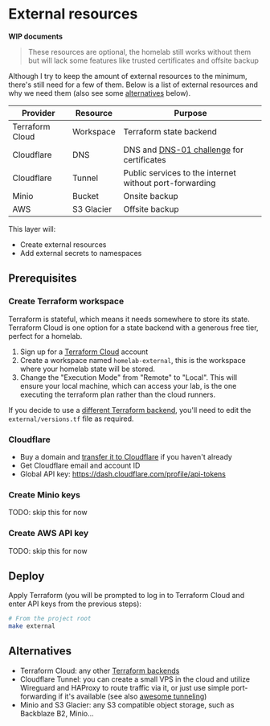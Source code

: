 # External resources

**WIP documents**

> These resources are optional, the homelab still works without them but will lack some features like trusted certificates and offsite backup

Although I try to keep the amount of external resources to the minimum, there's still need for a few of them.
Below is a list of external resources and why we need them (also see some [alternatives](#alternatives) below).

| Provider        | Resource   | Purpose                                                                                                     |
| --------        | --------   | -------                                                                                                     |
| Terraform Cloud | Workspace  | Terraform state backend                                                                                     |
| Cloudflare      | DNS        | DNS and [DNS-01 challenge](https://letsencrypt.org/docs/challenge-types/#dns-01-challenge) for certificates |
| Cloudflare      | Tunnel     | Public services to the internet without port-forwarding                                                     |
| Minio           | Bucket     | Onsite backup                                                                                               |
| AWS             | S3 Glacier | Offsite backup                                                                                              |

This layer will:

- Create external resources
- Add external secrets to namespaces

## Prerequisites

### Create Terraform workspace

Terraform is stateful, which means it needs somewhere to store its state. Terraform Cloud is one option for a state backend with a generous free tier, perfect for a homelab.

1. Sign up for a [Terraform Cloud](https://cloud.hashicorp.com/products/terraform) account
2. Create a workspace named `homelab-external`, this is the workspace where your homelab state will be stored.
3. Change the "Execution Mode" from "Remote" to "Local". This will ensure your local machine, which can access your lab, is the one executing the terraform plan rather than the cloud runners.

If you decide to use a [different Terraform backend](https://www.terraform.io/language/settings/backends#available-backends), you'll need to edit the `external/versions.tf` file as required.

### Cloudflare

- Buy a domain and [transfer it to Cloudflare](https://developers.cloudflare.com/registrar/get-started/transfer-domain-to-cloudflare) if you haven't already
- Get Cloudflare email and account ID
- Global API key: <https://dash.cloudflare.com/profile/api-tokens>

<!-- TODO switch to API token instead of API key? -->
<!-- Terraform API token summary: -->

<!-- ``` -->
<!-- This API token will affect the below accounts and zones, along with their respective permissions -->

<!-- └── Khue Doan - Argo Tunnel:Edit, Account Settings:Read -->
<!--     └── ben.mn - Zone:Read, DNS:Edit -->

<!-- Client IP Address Filtering -->

<!-- └── Is in - 117.xxx.xxx.xxx, 2402:xxx:xxx:xxx:xxx:xxx:xxx:xxx -->
<!-- ``` -->

### Create Minio keys

TODO: skip this for now

### Create AWS API key

TODO: skip this for now

## Deploy

Apply Terraform (you will be prompted to log in to Terraform Cloud and enter API keys from the previous steps):

```sh
# From the project root
make external
```

## Alternatives

- Terraform Cloud: any other [Terraform backends](https://www.terraform.io/language/settings/backends)
- Cloudflare Tunnel: you can create a small VPS in the cloud and utilize Wireguard and HAProxy to route traffic via it, or just use simple port-forwarding if it's available (see also [awesome tunneling](https://github.com/anderspitman/awesome-tunneling))
- Minio and S3 Glacier: any S3 compatible object storage, such as Backblaze B2, Minio...
